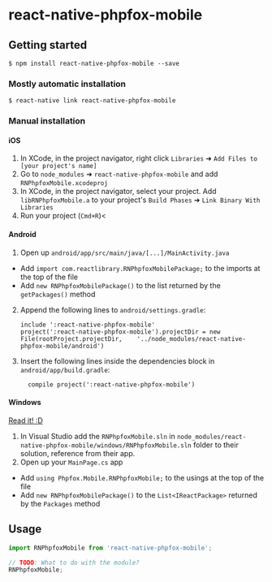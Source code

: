 
# react-native-phpfox-mobile

## Getting started

`$ npm install react-native-phpfox-mobile --save`

### Mostly automatic installation

`$ react-native link react-native-phpfox-mobile`

### Manual installation


#### iOS

1. In XCode, in the project navigator, right click `Libraries` ➜ `Add Files to [your project's name]`
2. Go to `node_modules` ➜ `react-native-phpfox-mobile` and add `RNPhpfoxMobile.xcodeproj`
3. In XCode, in the project navigator, select your project. Add `libRNPhpfoxMobile.a` to your project's `Build Phases` ➜ `Link Binary With Libraries`
4. Run your project (`Cmd+R`)<

#### Android

1. Open up `android/app/src/main/java/[...]/MainActivity.java`
  - Add `import com.reactlibrary.RNPhpfoxMobilePackage;` to the imports at the top of the file
  - Add `new RNPhpfoxMobilePackage()` to the list returned by the `getPackages()` method
2. Append the following lines to `android/settings.gradle`:
  	```
  	include ':react-native-phpfox-mobile'
  	project(':react-native-phpfox-mobile').projectDir = new File(rootProject.projectDir, 	'../node_modules/react-native-phpfox-mobile/android')
  	```
3. Insert the following lines inside the dependencies block in `android/app/build.gradle`:
  	```
      compile project(':react-native-phpfox-mobile')
  	```

#### Windows
[Read it! :D](https://github.com/ReactWindows/react-native)

1. In Visual Studio add the `RNPhpfoxMobile.sln` in `node_modules/react-native-phpfox-mobile/windows/RNPhpfoxMobile.sln` folder to their solution, reference from their app.
2. Open up your `MainPage.cs` app
  - Add `using Phpfox.Mobile.RNPhpfoxMobile;` to the usings at the top of the file
  - Add `new RNPhpfoxMobilePackage()` to the `List<IReactPackage>` returned by the `Packages` method


## Usage
```javascript
import RNPhpfoxMobile from 'react-native-phpfox-mobile';

// TODO: What to do with the module?
RNPhpfoxMobile;
```
  